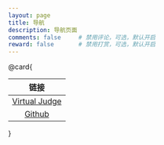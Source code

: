 ```yaml
---
layout: page
title: 导航
description: 导航页面
comments: false     # 禁用评论，可选，默认开启
reward: false       # 禁用打赏，可选，默认开启
---
```


@card{


|链接|
|:---:|
|[Virtual Judge](https://cn.vjudge.net/)|
|[Github](https://github.com/)|


<script src="//gist.github.com/OhYee/e9f7efd9c9a12794cb5e685126b941dd.js"></script>

}